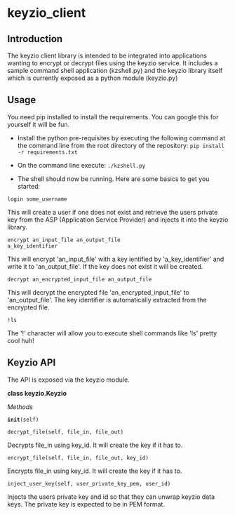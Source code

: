 keyzio_client
=============

Introduction
------------

The keyzio client library is intended to be integrated into applications wanting to encrypt or decrypt files using the keyzio service.
It includes a sample command shell application (kzshell.py) and the keyzio library itself which is currently exposed as a python module (keyzio.py)

Usage
-----
You need pip installed to install the requirements.  You can google this for yourself it will be fun.

* Install the python pre-requisites by executing the following command at the command line from the root directory of the repository:
<code>pip install -r requirements.txt</code>

* On the command line execute:
<code>./kzshell.py</code>

* The shell should now be running.  Here are some basics to get you started:

<code>login some_username</code>

This will create a user if one does not exist and retrieve the users private key from the ASP (Application Service Provider) and injects it into the keyzio library.

<code>encrypt an_input_file an_output_file a_key_identifier</code>

This will encrypt 'an_input_file' with a key ientified by 'a_key_identifier' and write it to 'an_output_file'.  If the key does not exist it will be created.

<code>decrypt an_encrypted_input_file an_output_file</code>

This will decrypt the encrypted file 'an_encrypted_input_file' to 'an_output_file'. The key identifier is automatically extracted from the encrypted file.

<code>!ls</code>

The '!' character will allow you to execute shell commands like 'ls' pretty cool huh!

Keyzio API
----------

The API is exposed via the keyzio module.

**class keyzio.Keyzio** 

*Methods*

<code>__init__(self)</code>

<code>decrypt_file(self, file_in, file_out)</code>

Decrypts file_in using key_id.  It will create the key if it has to.

<code>encrypt_file(self, file_in, file_out, key_id)</code>

Encrypts file_in using key_id.  It will create the key if it has to.

<code>inject_user_key(self, user_private_key_pem, user_id)</code>

Injects the users private key and id so that they can unwrap keyzio data keys.
The private key is expected to be in PEM format.



